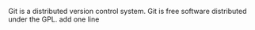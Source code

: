 Git is a distributed version control system.
Git is free software distributed under the GPL.
add one line